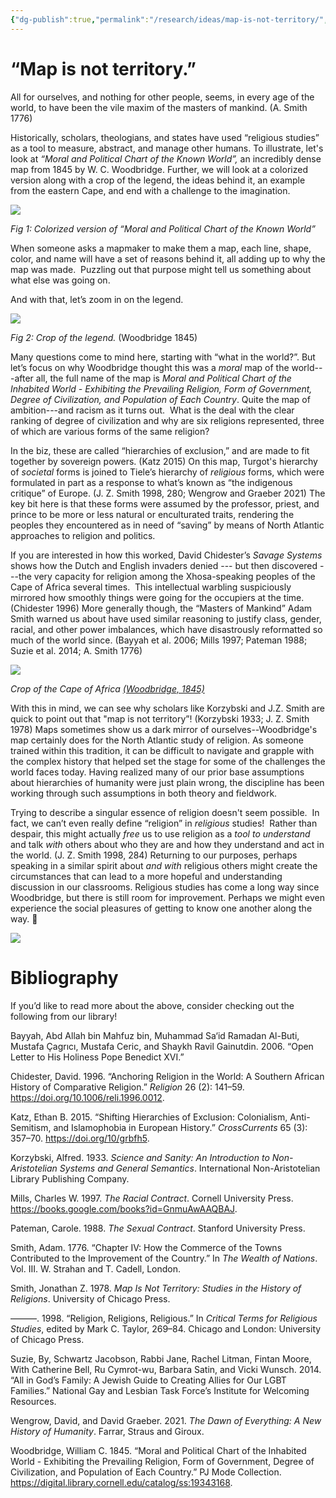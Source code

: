 ```yaml
---
{"dg-publish":true,"permalink":"/research/ideas/map-is-not-territory/","tags":"gardenEntry"}
---
```


# “Map is not territory.”

All for ourselves, and nothing for other people, seems, in every age of the world, to have been the vile maxim of the masters of mankind. (A. Smith 1776)

Historically, scholars, theologians, and states have used “religious studies” as a tool to measure, abstract, and manage other humans. To illustrate, let's look at _“Moral and Political Chart of the Known World”,_ an incredibly dense map from 1845 by W. C. Woodbridge. Further, we will look at a colorized version along with a crop of the legend, the ideas behind it, an example from the eastern Cape, and end with a challenge to the imagination.

![](file:///C:/Users/HENRYI~1/AppData/Local/Temp/msohtmlclip1/01/clip_image002.gif)

_Fig 1: Colorized version of “Moral and Political Chart of the Known World”_

When someone asks a mapmaker to make them a map, each line, shape, color, and name will have a set of reasons behind it, all adding up to why the map was made.  Puzzling out that purpose might tell us something about what else was going on.

And with that, let’s zoom in on the legend.

_![](file:///C:/Users/HENRYI~1/AppData/Local/Temp/msohtmlclip1/01/clip_image004.gif)_

_Fig 2: Crop of the legend._ (Woodbridge 1845)

Many questions come to mind here, starting with “what in the world?”. But let’s focus on why Woodbridge thought this was a _moral_ map of the world---after all, the full name of the map is _Moral and Political Chart of the Inhabited World - Exhibiting the Prevailing Religion, Form of Government, Degree of Civilization, and Population of Each Country_. Quite the map of ambition---and racism as it turns out.  What is the deal with the clear ranking of degree of civilization and why are six religions represented, three of which are various forms of the same religion?

In the biz, these are called “hierarchies of exclusion,” and are made to fit together by sovereign powers. (Katz 2015) On this map, Turgot's hierarchy of _societal_ forms is joined to Tiele’s hierarchy of _religious_ forms, which were formulated in part as a response to what’s known as “the indigenous critique” of Europe. (J. Z. Smith 1998, 280; Wengrow and Graeber 2021) The key bit here is that these forms were assumed by the professor, priest, and prince to be more or less natural or enculturated traits, rendering the peoples they encountered as in need of “saving” by means of North Atlantic approaches to religion and politics.

If you are interested in how this worked, David Chidester’s _Savage Systems_ shows how the Dutch and English invaders denied --- but then discovered ---the very capacity for religion among the Xhosa-speaking peoples of the Cape of Africa several times.  This intellectual warbling suspiciously mirrored how smoothly things were going for the occupiers at the time. (Chidester 1996) More generally though, the “Masters of Mankind” Adam Smith warned us about have used similar reasoning to justify class, gender, racial, and other power imbalances, which have disastrously reformatted so much of the world since. (Bayyah et al. 2006; Mills 1997; Pateman 1988; Suzie et al. 2014; A. Smith 1776) 

_![](file:///C:/Users/HENRYI~1/AppData/Local/Temp/msohtmlclip1/01/clip_image006.gif)_

_Crop of the Cape of Africa_ [_(Woodbridge, 1845)_](https://www.zotero.org/google-docs/?cR6MNU)

With this in mind, we can see why scholars like Korzybski and J.Z. Smith are quick to point out that "map is not territory”! (Korzybski 1933; J. Z. Smith 1978) Maps sometimes show us a dark mirror of ourselves--Woodbridge's map certainly does for the North Atlantic study of religion. As someone trained within this tradition, it can be difficult to navigate and grapple with the complex history that helped set the stage for some of the challenges the world faces today. Having realized many of our prior base assumptions about hierarchies of humanity were just plain wrong, the discipline has been working through such assumptions in both theory and fieldwork.

Trying to describe a singular essence of religion doesn't seem possible.  In fact, we can’t even really define “religion” in _religious_ studies!  Rather than despair, this might actually _free_ us to use religion as a _tool to understand_ and talk _with_ others about who they are and how they understand and act in the world. (J. Z. Smith 1998, 284) Returning to our purposes, perhaps speaking in a similar spirit about _and with_ religious others might create the circumstances that can lead to a more hopeful and understanding discussion in our classrooms. Religious studies has come a long way since Woodbridge, but there is still room for improvement. Perhaps we might even experience the social pleasures of getting to know one another along the way. 🙂

![](file:///C:/Users/HENRYI~1/AppData/Local/Temp/msohtmlclip1/01/clip_image008.gif)

# Bibliography

If you’d like to read more about the above, consider checking out the following from our library!

Bayyah, Abd Allah bin Mahfuz bin, Muhammad Sa‘id Ramadan Al-Buti, Mustafa Çagrıcı, Mustafa Ceric, and Shaykh Ravil Gainutdin. 2006. “Open Letter to His Holiness Pope Benedict XVI.”

Chidester, David. 1996. “Anchoring Religion in the World: A Southern African History of Comparative Religion.” _Religion_ 26 (2): 141–59. https://doi.org/10.1006/reli.1996.0012.

Katz, Ethan B. 2015. “Shifting Hierarchies of Exclusion: Colonialism, Anti-Semitism, and Islamophobia in European History.” _CrossCurrents_ 65 (3): 357–70. https://doi.org/10/grbfh5.

Korzybski, Alfred. 1933. _Science and Sanity: An Introduction to Non-Aristotelian Systems and General Semantics_. International Non-Aristotelian Library Publishing Company.

Mills, Charles W. 1997. _The Racial Contract_. Cornell University Press. https://books.google.com/books?id=GnmuAwAAQBAJ.

Pateman, Carole. 1988. _The Sexual Contract_. Stanford University Press.

Smith, Adam. 1776. “Chapter IV: How the Commerce of the Towns Contributed to the Improvement of the Country.” In _The Wealth of Nations_. Vol. III. W. Strahan and T. Cadell, London.

Smith, Jonathan Z. 1978. _Map Is Not Territory: Studies in the History of Religions_. University of Chicago Press.

———. 1998. “Religion, Religions, Religious.” In _Critical Terms for Religious Studies_, edited by Mark C. Taylor, 269–84. Chicago and London: University of Chicago Press.

Suzie, By, Schwartz Jacobson, Rabbi Jane, Rachel Litman, Fintan Moore, With Catherine Bell, Ru Cymrot-wu, Barbara Satin, and Vicki Wunsch. 2014. “All in God’s Family: A Jewish Guide to Creating Allies for Our LGBT Families.” National Gay and Lesbian Task Force’s Institute for Welcoming Resources.

Wengrow, David, and David Graeber. 2021. _The Dawn of Everything: A New History of Humanity_. Farrar, Straus and Giroux.

Woodbridge, William C. 1845. “Moral and Political Chart of the Inhabited World - Exhibiting the Prevailing Religion, Form of Government, Degree of Civilization, and Population of Each Country.” PJ Mode Collection. https://digital.library.cornell.edu/catalog/ss:19343168.